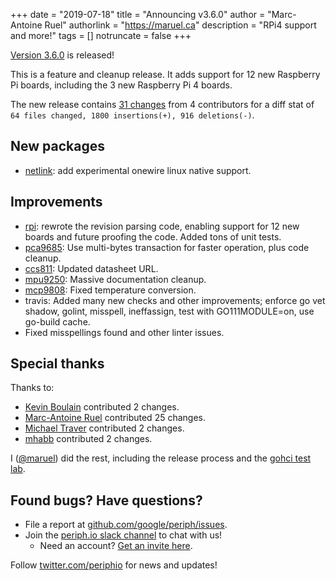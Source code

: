 +++
date = "2019-07-18"
title = "Announcing v3.6.0"
author = "Marc-Antoine Ruel"
authorlink = "https://maruel.ca"
description = "RPi4 support and more!"
tags = []
notruncate = false
+++

[Version 3.6.0](https://github.com/google/periph/releases/tag/v3.6.0) is
released!

This is a feature and cleanup release. It adds support for 12 new Raspberry Pi
boards, including the 3 new Raspberry Pi 4 boards.

<!--more-->

The new release contains [31
changes](https://github.com/google/periph/compare/v3.5.0...v3.6.0)
from 4 contributors for a diff stat of ` 64 files changed, 1800 insertions(+), 916 deletions(-)`.

## New packages

- [netlink](https://periph.io/x/periph/experimental/host/netlink): add
  experimental onewire linux native support.

## Improvements

- [rpi](https://periph.io/x/periph/host/rpi): rewrote the revision parsing code,
  enabling support for 12 new boards and future proofing the code. Added tons of
  unit tests.
- [pca9685](https://periph.io/x/periph/experimental/devices/pca9685): Use
  multi-bytes transaction for faster operation, plus code cleanup.
- [ccs811](https://periph.io/x/periph/experimental/devices/ccs811): Updated
  datasheet URL.
- [mpu9250](https://periph.io/x/periph/experimental/devices/mpu9250): Massive
  documentation cleanup.
- [mcp9808](https://periph.io/x/periph/experimental/devices/mcp9808): Fixed
  temperature conversion.
- travis: Added many new checks and other improvements; enforce go vet shadow,
  golint, misspell, ineffassign, test with GO111MODULE=on, use go-build cache.
- Fixed misspellings found and other linter issues.

## Special thanks

Thanks to:

- [Kevin Boulain](https://github.com/ether42) contributed 2 changes.
- [Marc-Antoine Ruel](https://github.com/maruel) contributed 25 changes.
- [Michael Traver](https://github.com/mtraver) contributed 2 changes.
- [mhabb](https://github.com/mhabb) contributed 2 changes.

I ([@maruel](https://github.com/maruel)) did the rest, including the release
process and the [gohci test lab](https://github.com/periph/gohci).


## Found bugs? Have questions?

- File a report at
  [github.com/google/periph/issues](https://github.com/google/periph/issues).
- Join the [periph.io slack channel](https://gophers.slack.com/messages/periph/)
  to chat with us!
  - Need an account? [Get an invite
    here](http://invite.slack.golangbridge.org/).

Follow [twitter.com/periphio](https://twitter.com/periphio) for news and
updates!
